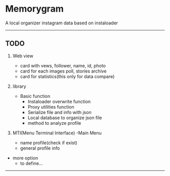# Memorygram
A local organizer instagram data based on instaloader  
***
## TODO  
1. Web view
    - card with vews, follower, name, id, photo
    - card for each images poll, stories archive
    - card for statistics(this only for data compare)
2. library
    - Basic function
        - Instaloader overwrite function
        - Proxy utilities function
        - Serialize file and info with json
        - Local database to organize json file
        - method to analyze profile

3. MTI(Menu Terminal Interface)
  -Main Menu
    - name profile(check if exist)
    - general profile info
  - more option
    - to define...
    
***
